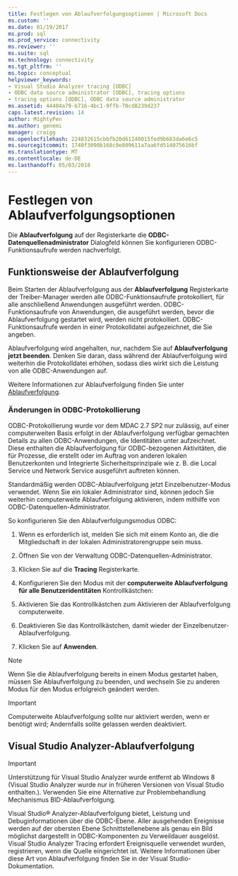 ```yaml
---
title: Festlegen von Ablaufverfolgungsoptionen | Microsoft Docs
ms.custom: ''
ms.date: 01/19/2017
ms.prod: sql
ms.prod_service: connectivity
ms.reviewer: ''
ms.suite: sql
ms.technology: connectivity
ms.tgt_pltfrm: ''
ms.topic: conceptual
helpviewer_keywords:
- Visual Studio Analyzer tracing [ODBC]
- ODBC data source administrator [ODBC], tracing options
- tracing options [ODBC], ODBC data source administrator
ms.assetid: 44404a79-b716-4bc1-9ffb-70cd8239d237
caps.latest.revision: 14
author: MightyPen
ms.author: genemi
manager: craigg
ms.openlocfilehash: 224832615cbbfb20d61240015fed9b683da6e6c5
ms.sourcegitcommit: 1740f3090b168c0e809611a7aa6fd514075616bf
ms.translationtype: MT
ms.contentlocale: de-DE
ms.lasthandoff: 05/03/2018
---
```

# <a name="setting-tracing-options"></a>Festlegen von Ablaufverfolgungsoptionen
Die **Ablaufverfolgung** auf der Registerkarte die **ODBC-Datenquellenadministrator** Dialogfeld können Sie konfigurieren ODBC-Funktionsaufrufe werden nachverfolgt.  
  
## <a name="how-tracing-works"></a>Funktionsweise der Ablaufverfolgung  
 Beim Starten der Ablaufverfolgung aus der **Ablaufverfolgung** Registerkarte der Treiber-Manager werden alle ODBC-Funktionsaufrufe protokolliert, für alle anschließend Anwendungen ausgeführt werden. ODBC-Funktionsaufrufe von Anwendungen, die ausgeführt werden, bevor die Ablaufverfolgung gestartet wird, werden nicht protokolliert. ODBC-Funktionsaufrufe werden in einer Protokolldatei aufgezeichnet, die Sie angeben.  
  
 Ablaufverfolgung wird angehalten, nur, nachdem Sie auf **Ablaufverfolgung jetzt beenden**. Denken Sie daran, dass während der Ablaufverfolgung wird weiterhin die Protokolldatei erhöhen, sodass dies wirkt sich die Leistung von alle ODBC-Anwendungen auf.  
  
 Weitere Informationen zur Ablaufverfolgung finden Sie unter [Ablaufverfolgung](../../odbc/reference/develop-app/tracing.md).  
  
### <a name="changes-in-odbc-tracing"></a>Änderungen in ODBC-Protokollierung  
 ODBC-Protokollierung wurde vor dem MDAC 2.7 SP2 nur zulässig, auf einer computerweiten Basis erfolgt in der Ablaufverfolgung verfügbar gemachten Details zu allen ODBC-Anwendungen, die Identitäten unter aufzeichnet. Diese enthalten die Ablaufverfolgung für ODBC-bezogenen Aktivitäten, die für Prozesse, die erstellt oder im Auftrag von anderen lokalen Benutzerkonten und Integrierte Sicherheitsprinzipale wie z. B. die Local Service und Network Service ausgeführt auftreten können.  
  
 Standardmäßig werden ODBC-Ablaufverfolgung jetzt Einzelbenutzer-Modus verwendet. Wenn Sie ein lokaler Administrator sind, können jedoch Sie weiterhin computerweite Ablaufverfolgung aktivieren, indem mithilfe von ODBC-Datenquellen-Administrator.  
  
 So konfigurieren Sie den Ablaufverfolgungsmodus ODBC:  
  
1.  Wenn es erforderlich ist, melden Sie sich mit einem Konto an, die die Mitgliedschaft in der lokalen Administratorengruppe sein muss.  
  
2.  Öffnen Sie von der Verwaltung ODBC-Datenquellen-Administrator.  
  
3.  Klicken Sie auf die **Tracing** Registerkarte.  
  
4.  Konfigurieren Sie den Modus mit der **computerweite Ablaufverfolgung für alle Benutzeridentitäten** Kontrollkästchen:  
  
5.  Aktivieren Sie das Kontrollkästchen zum Aktivieren der Ablaufverfolgung computerweite.  
  
6.  Deaktivieren Sie das Kontrollkästchen, damit wieder der Einzelbenutzer-Ablaufverfolgung.  
  
7.  Klicken Sie auf **Anwenden**.  
  
> [!NOTE]  
>  Wenn Sie die Ablaufverfolgung bereits in einem Modus gestartet haben, müssen Sie Ablaufverfolgung zu beenden, und wechseln Sie zu anderen Modus für den Modus erfolgreich geändert werden.  
  
> [!IMPORTANT]  
>  Computerweite Ablaufverfolgung sollte nur aktiviert werden, wenn er benötigt wird; Andernfalls sollte gelassen werden deaktiviert.  
  
## <a name="visual-studio-analyzer-tracing"></a>Visual Studio Analyzer-Ablaufverfolgung  
  
> [!IMPORTANT]  
>  Unterstützung für Visual Studio Analyzer wurde entfernt ab Windows 8 (Visual Studio Analyzer wurde nur in früheren Versionen von Visual Studio enthalten.). Verwenden Sie eine Alternative zur Problembehandlung Mechanismus BID-Ablaufverfolgung.  
  
 Visual Studio® Analyzer-Ablaufverfolgung bietet, Leistung und Debuginformationen über die ODBC-Ebene. Aller ausgehenden Ereignisse werden auf der obersten Ebene Schnittstellenebene als genau ein Bild möglichst dargestellt in ODBC-Komponenten zu Verweildauer ausgelöst. Visual Studio Analyzer Tracing erfordert Ereignisquelle verwendet wurden, registrieren, wenn die Quelle eingerichtet ist. Weitere Informationen über diese Art von Ablaufverfolgung finden Sie in der Visual Studio-Dokumentation.
